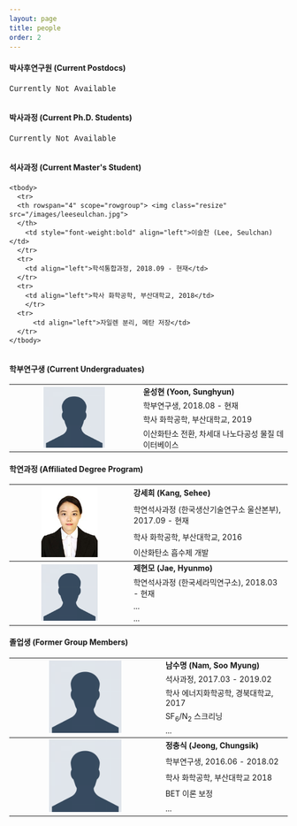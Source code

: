 ```yaml
---
layout: page
title: people
order: 2
---
```

<style type="text/css">
img.resize {
  max-width:50%;
  align:left;
}
</style>

<h4>박사후연구원 (Current Postdocs)</h4>
<table>
  <col>
  <col>
  <colgroup span="2"></colgroup>
  <thead>
  </thead>
  <font face="courier new">Currently Not Available</font>
</table>

<h4>박사과정 (Current Ph.D. Students)</h4>
<table>
  <col>
  <col>
  <colgroup span="2"></colgroup>
  <thead>
  </thead>

<font face="courier new">Currently Not Available</font>

</table>

<h4>석사과정 (Current Master's Student)</h4>
<table>
  <col>
  <col>
  <colgroup span="2"></colgroup>
  <thead>
  </thead>

    <tbody>
      <tr>
      <th rowspan="4" scope="rowgroup"> <img class="resize" src="/images/leeseulchan.jpg">
      </th>
        <td style="font-weight:bold" align="left">이슬찬 (Lee, Seulchan)</td>
      </tr>
      <tr>
        <td align="left">학석통합과정, 2018.09 - 현재</td>
      </tr>
      <tr>
        <td align="left">학사 화학공학, 부산대학교, 2018</td>
        </tr>
      <tr>
          <td align="left">자일렌 분리, 메탄 저장</td>
      </tr>
    </tbody>

</table>

<h4>학부연구생 (Current Undergraduates) </h4>
<table>
  <col>
  <col>
  <colgroup span="2"></colgroup>
  <thead>
  </thead>
  <tbody>
    <tr>
      <th rowspan="4" scope="rowgroup"> <img class="resize" src="/images/profile_pic.png">
      </th>
      <td style="font-weight:bold" align="left">윤성현 (Yoon, Sunghyun)</td>
    </tr>
    <tr>
      <td align="left">학부연구생, 2018.08 - 현재</td>
    </tr>
    <tr>
      <td align="left"> 학사 화학공학, 부산대학교, 2019 </td>
      </tr>
    <tr>
        <td align="left"> 이산화탄소 전환, 차세대 나노다공성 물질 데이터베이스 </td>
    </tr>
  </tbody>

</table>

<h4>학연과정 (Affiliated Degree Program)</h4>
<table>
  <col>
  <col>
  <colgroup span="2"></colgroup>
  <thead>
  </thead>

  <tbody>
    <tr>
    <th rowspan="4" scope="rowgroup"> <img class="resize" src="/images/kangsehee.png">
    </th>
      <td style="font-weight:bold" align="left">강세희 (Kang, Sehee)</td>
    </tr>
    <tr>
      <td align="left">학연석사과정 (한국생산기술연구소 울산본부), 2017.09 - 현재</td>
    </tr>
    <tr>
      <td align="left">학사 화학공학, 부산대학교, 2016</td>
      </tr>
    <tr>
        <td align="left">이산화탄소 흡수제 개발</td>
    </tr>
  </tbody>

  <tbody>
    <tr>
    <th rowspan="4" scope="rowgroup"> <img class="resize" src="/images/profile_pic.png">
    </th>
    <td style="font-weight:bold" align="left">제현모 (Jae, Hyunmo)</td>
    </tr>
    <tr>
      <td align="left">학연석사과정 (한국세라믹연구소), 2018.03 - 현재</td>
    </tr>
    <tr>
      <td align="left"> ... </td>
      </tr>
    <tr>
        <td align="left"> ... </td>
    </tr>
  </tbody>
</table>

<h4>졸업생 (Former Group Members) </h4>

<table>
  <col>
  <col>
  <colgroup span="2"></colgroup>
  <thead>
  </thead>

  <tbody>
    <tr>
    <th rowspan="5" scope="rowgroup"> <img class="resize" src="/images/profile_pic.png">
    </th>
      <td style="font-weight:bold" align="left">남수명 (Nam, Soo Myung)</td>
    </tr>
    <tr>
      <td align="left">석사과정, 2017.03 - 2019.02</td>
    </tr>
    <tr>
      <td align="left">학사 에너지화학공학, 경북대학교, 2017</td>
      </tr>
    <tr>
        <td align="left">SF<sub>6</sub>/N<sub>2</sub> 스크리닝</td>
    </tr>
    <tr>
        <td align="left">...</td>
    </tr>

  </tbody>

  <tbody>
    <tr>
    <th rowspan="5" scope="rowgroup"> <img class="resize" src="/images/profile_pic.png">
    </th>
      <td style="font-weight:bold" align="left">정충식 (Jeong, Chungsik)</td>
    </tr>
    <tr>
      <td align="left">학부연구생, 2016.06 - 2018.02 </td>
    </tr>
    <tr>
      <td align="left"> 학사 화학공학, 부산대학교 2018 </td>
      </tr>
    <tr>
        <td align="left"> BET 이론 보정 </td>
    </tr>
    <tr>
        <td align="left"> ... </td>
    </tr>
  </tbody>
</table>
